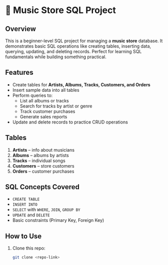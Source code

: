 # 🎵 Music Store SQL Project

## Overview
This is a beginner-level SQL project for managing a **music store** database. It demonstrates basic SQL operations like creating tables, inserting data, querying, updating, and deleting records. Perfect for learning SQL fundamentals while building something practical.

## Features
- Create tables for **Artists, Albums, Tracks, Customers, and Orders**  
- Insert sample data into all tables  
- Perform queries to:
  - List all albums or tracks  
  - Search for tracks by artist or genre  
  - Track customer purchases  
  - Generate sales reports  
- Update and delete records to practice CRUD operations  

## Tables
1. **Artists** – info about musicians  
2. **Albums** – albums by artists  
3. **Tracks** – individual songs  
4. **Customers** – store customers  
5. **Orders** – customer purchases  

## SQL Concepts Covered
- `CREATE TABLE`  
- `INSERT INTO`  
- `SELECT` with `WHERE`, `JOIN`, `GROUP BY`  
- `UPDATE` and `DELETE`  
- Basic constraints (Primary Key, Foreign Key)  

## How to Use
1. Clone this repo:  
   ```bash
   git clone <repo-link>
